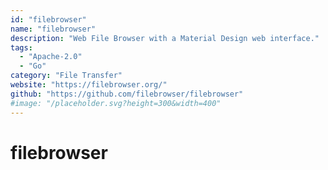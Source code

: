 ```yaml
---
id: "filebrowser"
name: "filebrowser"
description: "Web File Browser with a Material Design web interface."
tags:
  - "Apache-2.0"
  - "Go"
category: "File Transfer"
website: "https://filebrowser.org/"
github: "https://github.com/filebrowser/filebrowser"
#image: "/placeholder.svg?height=300&width=400"
---
```


# filebrowser
